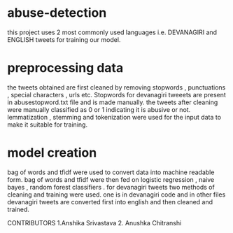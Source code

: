 # abuse-detection
this project uses 2 most commonly used languages i.e. DEVANAGIRI  and ENGLISH tweets for training our model.  

# preprocessing data
the tweets obtained are first cleaned by removing stopwords , punctuations , special characters , urls etc. Stopwords for devanagiri tweeets are present in abusestopword.txt file and is made manually. the tweets after cleaning were manually classified as 0 or 1 indicating it is abusive or not. lemmatization , stemming and tokenization were used for the input data to make it suitable for training. 

# model creation
bag of words and tfidf were used to convert data into machine readable form. bag of words and tfidf were then fed on logistic regression , naive bayes , random forest classifiers .
for devanagiri tweets two methods of cleaning and training were used. one is in devanagiri code  and in other files devanagiri tweets are converted first into english and then cleaned and trained.



CONTRIBUTORS
1.Anshika Srivastava 
2. Anushka Chitranshi
